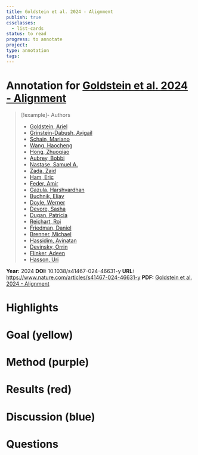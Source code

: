 ```yaml
---
title: Goldstein et al. 2024 - Alignment
publish: true
cssclasses:
  - list-cards
status: to read
progress: to annotate
project:
type: annotation
tags:
---
```

# Annotation for [Goldstein et al. 2024 - Alignment](Papers/References/Goldstein%20et%20al.%202024%20-%20Alignment)

> [!example]- Authors
> - [Goldstein, Ariel](Papers/People/Goldstein%20Ariel)
> - [Grinstein-Dabush, Avigail](Papers/People/Grinstein-Dabush%20Avigail)
> - [Schain, Mariano](Papers/People/Schain%20Mariano)
> - [Wang, Haocheng](Papers/People/Wang%20Haocheng)
> - [Hong, Zhuoqiao](Papers/People/Hong%20Zhuoqiao)
> - [Aubrey, Bobbi](Papers/People/Aubrey%20Bobbi)
> - [Nastase, Samuel A.](Papers/People/Nastase%20Samuel%20A.)
> - [Zada, Zaid](Papers/People/Zada%20Zaid)
> - [Ham, Eric](Papers/People/Ham%20Eric)
> - [Feder, Amir](Papers/People/Feder%20Amir)
> - [Gazula, Harshvardhan](Papers/People/Gazula%20Harshvardhan)
> - [Buchnik, Eliav](Papers/People/Buchnik%20Eliav)
> - [Doyle, Werner](Papers/People/Doyle%20Werner)
> - [Devore, Sasha](Papers/People/Devore%20Sasha)
> - [Dugan, Patricia](Papers/People/Dugan%20Patricia)
> - [Reichart, Roi](Papers/People/Reichart%20Roi)
> - [Friedman, Daniel](Papers/People/Friedman%20Daniel)
> - [Brenner, Michael](Papers/People/Brenner%20Michael)
> - [Hassidim, Avinatan](Papers/People/Hassidim%20Avinatan)
> - [Devinsky, Orrin](Papers/People/Devinsky%20Orrin)
> - [Flinker, Adeen](Papers/People/Flinker%20Adeen)
> - [Hasson, Uri](Papers/People/Hasson%20Uri)

**Year:** 2024
**DOI:** 10.1038/s41467-024-46631-y
**URL:** https://www.nature.com/articles/s41467-024-46631-y
**PDF:** [Goldstein et al. 2024 - Alignment](Papers/PDFs/Goldstein%20et%20al.%202024%20-%20Alignment%20of%20brain%20embeddings%20and%20artificial%20contextual%20embeddings%20in%20natural%20language%20points%20to%20common%20geometric%20patterns.pdf)

# Highlights


# Goal (yellow)


# Method (purple)


# Results (red)


# Discussion (blue)


# Questions

